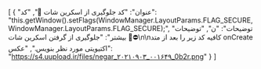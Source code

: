 [
  {
    "عنوان": "کد جلوگیری از اسکرین شات 🚫",
    "کد": "this.getWindow().setFlags(WindowManager.LayoutParams.FLAG_SECURE, WindowManager.LayoutParams.FLAG_SECURE);",
    "توضیحات": "ن",
    "توضیحات بیشتر": "جلوگیری از گرفتن اسکرین شات 🚫⛔\n\nکافیه کد زیر را بعد از متد onCreate اکتیویتی مورد نظر بنویس.",
    "عکس": "https://s4.uupload.ir/files/negar_۲۰۲۱۰۹۰۳_۰۰۱۶۴۹_0b2r.png"
  }
]
